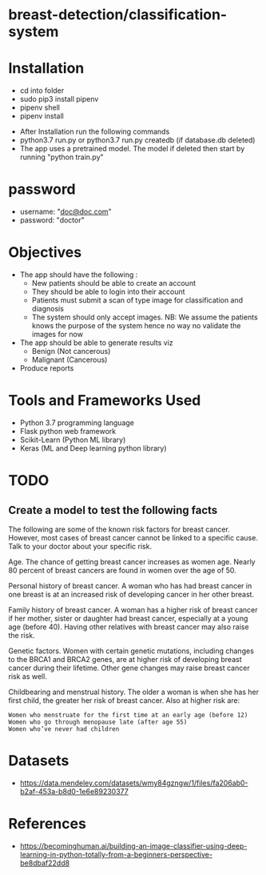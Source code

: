 # breast-detection/classification-system

# Installation
* cd into folder
* sudo pip3 install pipenv
* pipenv shell
* pipenv install

- After Installation run the following commands
- python3.7 run.py or python3.7 run.py createdb (if database.db deleted)
- The app uses a pretrained model. The model if deleted then start by running "python train.py"

# password
* username: "doc@doc.com"
* password: "doctor"

# Objectives
* The app should have the following :
    * New patients should be able to create an account
    *  They should be able to login into their account
    *  Patients must submit a scan of type image for classification and diagnosis
    *  The system should only accept images. NB: We assume the patients knows the purpose of the system hence no way no validate the images for now
* The app should be able to generate results viz
    * Benign (Not cancerous) 
    * Malignant (Cancerous)
* Produce reports

# Tools and Frameworks Used
* Python 3.7 programming language
* Flask python web framework
* Scikit-Learn (Python ML library)
* Keras (ML and Deep learning python library)

# TODO 
## Create a model to test the following facts

The following are some of the known risk factors for breast cancer. However, most cases of breast cancer cannot be linked to a specific cause. Talk to your doctor about your specific risk.

Age. The chance of getting breast cancer increases as women age. Nearly 80 percent of breast cancers are found in women over the age of 50.

Personal history of breast cancer. A woman who has had breast cancer in one breast is at an increased risk of developing cancer in her other breast.

Family history of breast cancer. A woman has a higher risk of breast cancer if her mother, sister or daughter had breast cancer, especially at a young age (before 40). Having other relatives with breast cancer may also raise the risk.

Genetic factors. Women with certain genetic mutations, including changes to the BRCA1 and BRCA2 genes, are at higher risk of developing breast cancer during their lifetime. Other gene changes may raise breast cancer risk as well.

Childbearing and menstrual history. The older a woman is when she has her first child, the greater her risk of breast cancer. Also at higher risk are:

    Women who menstruate for the first time at an early age (before 12)
    Women who go through menopause late (after age 55)
    Women who’ve never had children

# Datasets
* https://data.mendeley.com/datasets/wmy84gzngw/1/files/fa206ab0-b2af-453a-b8d0-1e6e89230377

# References
* https://becominghuman.ai/building-an-image-classifier-using-deep-learning-in-python-totally-from-a-beginners-perspective-be8dbaf22dd8
